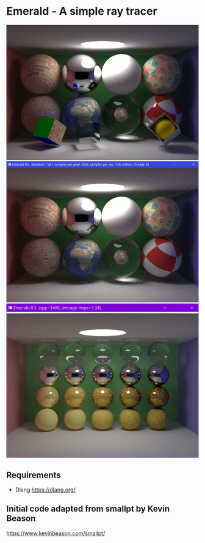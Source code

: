 # Emerald - A simple ray tracer

![Emerald 0.7](screenshots/v0.7.png)
![Emerald 0.6](screenshots/scene4.png)
![Emerald 0.3](screenshots/scene1.png)

## Requirements
- Dlang https://dlang.org/

## Initial code adapted from smallpt by Kevin Beason

https://www.kevinbeason.com/smallpt/